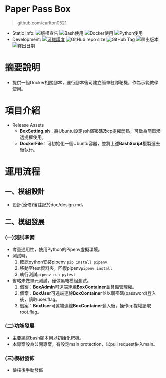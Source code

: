Paper Pass Box
====
> github.com/carlton0521

* Static Info:
  ![版權宣告](https://img.shields.io/github/license/TwMoonBear-Arsenal/Box_PaperPass)
  ![Bash使用](https://img.shields.io/badge/Bash_Script-2A2Ba2)
  ![Docker使用](https://img.shields.io/badge/Docker-2496ED?logo=docker&logoColor=white)
  ![Python使用](https://img.shields.io/badge/Python-14354C.svg?logo=python&logoColor=white)
* Development:
  [![可維護度](https://api.codeclimate.com/v1/badges/da0c547d8c6236d10e0e/maintainability)](https://codeclimate.com/github/TwMoonBear-Arsenal/Box_PaperPass/maintainability)
  ![GitHub repo size](https://img.shields.io/github/repo-size/TwMoonBear-Arsenal/Box_PaperPass)
  ![GitHub Tag](https://img.shields.io/github/v/tag/TwMoonBear-Arsenal/Box_PaperPass)
  ![釋出版本](https://img.shields.io/github/v/release/TwMoonBear-Arsenal/Box_PaperPass)
  ![釋出日期](https://img.shields.io/github/release-date/TwMoonBear-Arsenal/Box_PaperPass)

# 摘要說明

* 提供一組Docker相關腳本，運行腳本後可建立簡單紅隊靶機，作為示範教學使用。

# 項目介紹

* Release Assets
  - **BoxSetting.sh**：將Ubuntu設定ssh弱密碼及cp提權弱點，可做為簡單滲透提權使用。
  - **DockerFile**：可初始化一個Ubuntu容器，並將上述**BashScript**複製進去後執行。

# 運用流程

## 一、模組設計

* 設計(滾修)後註記於doc/design.md。

## 二、模組發展

### (一)測試準備

* 考量通用性，使用Python的Pipenv虛擬環境。
* 測試時，
  1. 確認python安裝pipenv ```pip install pipenv```
  2. 移動至test資料夾，回復pipenv```pipenv install```
  3. 執行測試```pipenv run pytest```
* 省略未做單元測試，僅做黑箱模組測試。
  1. 個案：**BoxAdmin**可遠端連線**BoxContainer**並具備管理權。
  2. 個案：**BoxUser**可遠端連線**BoxContainer**並以弱密碼(password)登入後，讀取user.flag。
  3. 個案：**BoxUser**可遠端連線**BoxContainer**登入後，操作cp提權讀取root.flag。

### (二)功能發展

* 主要編寫bash腳本用以初始化靶機。
* 本專案設為公開專案，有設定main protection，以pull request併入main。

### (三)模組發佈

* 檢核後手動發佈
